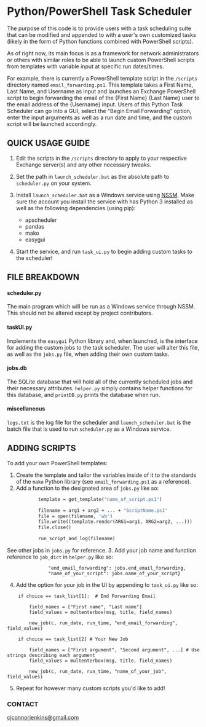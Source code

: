 # Python/PowerShell Task Scheduler

The purpose of this code is to provide users with a task scheduling suite that can be modified and appended to with a user's own customized tasks (likely in the form of Python functions combined with PowerShell scripts).

As of right now, its main focus is as a framework for network administrators or others with similar roles to be able to launch custom PowerShell scripts from templates with variable input at specific run dates/times.

For example, there is currently a PowerShell template script in the `/scripts` directory named `email_forwarding.ps1`. This template takes a First Name, Last Name, and Username as input and launches an Exchange PowerShell script to begin forwarding the email of the {First Name} {Last Name} user to the email address of the {Username} input. Users of this Python Task Scheduler can go into a GUI, select the "Begin Email Forwarding" option, enter the input arguments as well as a run date and time, and the custom script will be launched accordingly. 

## QUICK USAGE GUIDE

1. Edit the scripts in the `/scripts` directory to apply to your respective Exchange server(s) and any other necessary tweaks.
2. Set the path in `launch_scheduler.bat` as the absolute path to `scheduler.py` on your system.
3. Install `launch_scheduler.bat` as a Windows service using [NSSM](https://nssm.cc/). Make sure the account you install the service with has Python 3 installed as well as the following dependencies (using pip):
    * apscheduler
    * pandas
    * mako
    * easygui

4. Start the service, and run `task_ui.py` to begin adding custom tasks to the scheduler!


## FILE BREAKDOWN

#### scheduler.py

The main program which will be run as a Windows service through NSSM. This should not be altered except by project contributors.

#### taskUI.py

Implements the `easygui` Python library and, when launched, is the interface for adding the custom jobs to the task scheduler. The user will alter this file, as well as the `jobs.py` file, when adding their own custom tasks.

#### jobs.db

The SQLite database that will hold all of the currently scheduled jobs and their necessary attributes. `helper.py` simply contains helper functions for this database, and `printDB.py` prints the database when run.

#### miscellaneous

`logs.txt` is the log file for the scheduler and `launch_scheduler.bat` is the batch file that is used to run `scheduler.py` as a Windows service.


## ADDING SCRIPTS

To add your own PowerShell templates:

1. Create the template and tailor the variables inside of it to the standards of the `mako` Python library (see `email_forwarding.ps1` as a reference).
2. Add a function to the designated area of `jobs.py` like so:
    ```def name_of_script(arg1, arg2, ...):
            template = get_template("name_of_script.ps1")

            filename = arg1 + arg2 + ... + "ScriptName.ps1"
            file = open(filename, 'wb')
            file.write((template.render(ARG1=arg1, ARG2=arg2, ...)))
            file.close()

            run_script_and_log(filename)
    ```
See other jobs in `jobs.py` for reference.
3. Add your job name and function reference to `job_dict` in `helper.py` like so:
```job_dict = {"begin_email_forwarding": jobs.begin_email_forwarding,
               "end_email_forwarding": jobs.end_email_forwarding,
               "name_of_your_script": jobs.name_of_your_script}
```
4. Add the option for your job in the UI by appending to `task_ui.py` like so:
```...
    if choice == task_list[1]:  # End Forwarding Email

        field_names = ["First name", "Last name"]
        field_values = multenterbox(msg, title, field_names)

        new_job(c, run_date, run_time, "end_email_forwarding", field_values)

    if choice == task_list[2] # Your New Job

        field_names = ["First argument", "Second argument", ...] # Use strings describing each argument
        field_values = multenterbox(msg, title, field_names)

        new_job(c, run_date, run_time, "name_of_your_job", field_values)
```
5. Repeat for however many custom scripts you'd like to add!

### CONTACT
cjconnorjenkins@gmail.com

